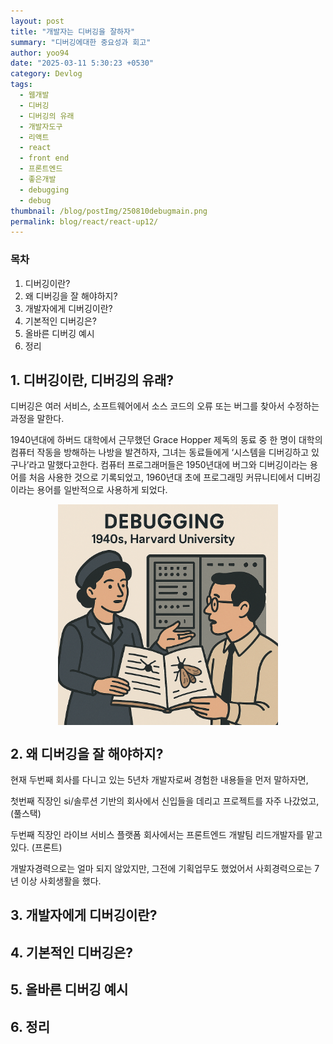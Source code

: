 ```yaml
---
layout: post
title: "개발자는 디버깅을 잘하자"
summary: "디버깅에대한 중요성과 회고"
author: yoo94
date: "2025-03-11 5:30:23 +0530"
category: Devlog
tags:
  - 웹개발
  - 디버깅
  - 디버깅의 유래
  - 개발자도구
  - 리액트
  - react
  - front end
  - 프론트엔드
  - 좋은개발
  - debugging
  - debug
thumbnail: /blog/postImg/250810debugmain.png
permalink: blog/react/react-up12/
---
```



### 목차
1. 디버깅이란?
2. 왜 디버깅을 잘 해야하지?
3. 개발자에게 디버깅이란?
4. 기본적인 디버깅은?
5. 올바른 디버깅 예시
6. 정리

## 1. 디버깅이란, 디버깅의 유래?

디버깅은 여러 서비스, 소프트웨어에서 소스 코드의 오류 또는 버그를 찾아서 수정하는 과정을 말한다. 

 1940년대에 하버드 대학에서 근무했던 Grace Hopper 제독의 동료 중 한 명이 대학의 컴퓨터 작동을 방해하는 나방을 발견하자, 그녀는 동료들에게 ‘시스템을 디버깅하고 있구나’라고 말했다고한다. 컴퓨터 프로그래머들은 1950년대에 버그와 디버깅이라는 용어를 처음 사용한 것으로 기록되었고, 1960년대 초에 프로그래밍 커뮤니티에서 디버깅이라는 용어를 일반적으로 사용하게 되었다.

<div style="display: flex; justify-content: center;">
  <img src="/blog/postImg/debugwhen.png" alt="디버깅유래" style="width:70%; height:70%;">
</div>


## 2. 왜 디버깅을 잘 해야하지?

 현재 두번째 회사를 다니고 있는 5년차 개발자로써 경험한 내용들을 먼저 말하자면,

첫번째 직장인 si/솔루션 기반의 회사에서 신입들을 데리고 프로젝트를 자주 나갔었고, (풀스택)

두번째 직장인 라이브 서비스 플랫폼 회사에서는 프론트엔드 개발팀 리드개발자를 맡고있다. (프론트)

개발자경력으로는 얼마 되지 않았지만, 그전에 기획업무도 했었어서 사회경력으로는 7년 이상 사회생활을 했다.




## 3. 개발자에게 디버깅이란?

## 4. 기본적인 디버깅은?

## 5. 올바른 디버깅 예시

## 6. 정리